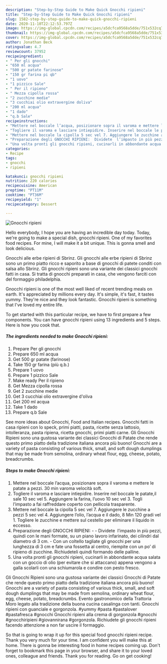 ```yaml
---
description: "Step-by-Step Guide to Make Quick Gnocchi ripieni"
title: "Step-by-Step Guide to Make Quick Gnocchi ripieni"
slug: 1582-step-by-step-guide-to-make-quick-gnocchi-ripieni
date: 2020-11-10T22:12:53.797Z
image: https://img-global.cpcdn.com/recipes/a5dcfca9568a5dde/751x532cq70/gnocchi-ripieni-recipe-main-photo.jpg
thumbnail: https://img-global.cpcdn.com/recipes/a5dcfca9568a5dde/751x532cq70/gnocchi-ripieni-recipe-main-photo.jpg
cover: https://img-global.cpcdn.com/recipes/a5dcfca9568a5dde/751x532cq70/gnocchi-ripieni-recipe-main-photo.jpg
author: Jonathan Beck
ratingvalue: 4.7
reviewcount: 37952
recipeingredient:
- " Per gli gnocchi"
- "650 ml acqua"
- "500 gr patate farinose"
- "150 gr farina pi qb"
- "1 uovo"
- "1 pizzico Sale"
- " Per il ripieno"
- " Mezza cipolla rossa"
- "2 zucchine medie"
- "3 cucchiai olio extravergine doliva"
- "200 ml acqua"
- "1 dado"
- "q.b Sale"
recipeinstructions:
- "Mettere nel boccale l’acqua, posizionare sopra il varoma e mettere le patate a pezzi. 30 min varoma velocità soft."
- "Togliere il varoma e lasciare intiepidire. Inserire nel boccale le patate,il sale 10 sec vel 5. Aggiungere la farina, l’uovo 10 sec vel 3. Togli l’impasto a fai raffreddare coperto con pellicola trasparente."
- "Mettere nel boccale la cipolla 5 sec vel 7. Aggiungere le zucchine a pezzi 5 sec vel 4. Aggiungere l’olio, l’acqua e il dado, 8 Min 120 gradi vel 1. Togliere le zucchine e mettere sul cestello per eliminare il liquido in eccesso."
- "Preparazione degli GNOCCHI RIPIENI:  Dividete  l’impasto in più pezzi, quindi con le mani formate, su un piano lavoro infarinato, dei cilindri dal diametro di 3 cm. Con un coltello tagliate gli gnocchi per una lunghezza di 3 cm e fate una fossetta al centro, riempite con un po’ di ripieno di zucchine. Richiudeteli quindi formando delle palline."
- "Una volta pronti gli gnocchi ripieni, cucinarli in abbondante acqua salata con un goccio di olio (per evitare che si attaccano) appena vengono a galla scolarli con una schiumarola e condire con pesto fresco."
categories:
- Recipe
tags:
- gnocchi
- ripieni

katakunci: gnocchi ripieni 
nutrition: 220 calories
recipecuisine: American
preptime: "PT11M"
cooktime: "PT36M"
recipeyield: "1"
recipecategory: Dessert

---
```



![Gnocchi ripieni](https://img-global.cpcdn.com/recipes/a5dcfca9568a5dde/751x532cq70/gnocchi-ripieni-recipe-main-photo.jpg)

Hello everybody, I hope you are having an incredible day today. Today, we're going to make a special dish, gnocchi ripieni. One of my favorites food recipes. For mine, I will make it a bit unique. This is gonna smell and look delicious.

Gnocchi alle erbe ripieni di Sbrinz. Gli gnocchi alle erbe ripieni di Sbrinz sono un primo piatto ricco e saporito a base di gnocchi di patete conditi con salsa allo Sbrinz. Gli gnocchi ripieni sono una variante dei classici gnocchi fatti in casa. Si tratta di gnocchi preparati in casa, che vengono farciti con del formaggio philadelphia.

Gnocchi ripieni is one of the most well liked of recent trending meals on earth. It's appreciated by millions every day. It's simple, it's fast, it tastes yummy. They're nice and they look fantastic. Gnocchi ripieni is something that I've loved my entire life.


To get started with this particular recipe, we have to first prepare a few components. You can have gnocchi ripieni using 13 ingredients and 5 steps. Here is how you cook that.

<!--inarticleads1-->

##### The ingredients needed to make Gnocchi ripieni:

1. Prepare  Per gli gnocchi
1. Prepare 650 ml acqua
1. Get 500 gr patate (farinose)
1. Take 150 gr farina (più q.b.)
1. Prepare 1 uovo
1. Prepare 1 pizzico Sale
1. Make ready  Per il ripieno
1. Get  Mezza cipolla rossa
1. Get 2 zucchine medie
1. Get 3 cucchiai olio extravergine d&#39;oliva
1. Get 200 ml acqua
1. Take 1 dado
1. Prepare q.b Sale


See more ideas about Gnocchi, Food and Italian recipes. Gnocchi fatti in casa ripieni con lo speck, primi piatti, pasta, ricette senza lattosio, intolleranza, pasta ripiena, ricetta gnocchi, primi piatti carne. Gli Gnocchi Ripieni sono una gustosa variante dei classici Gnocchi di Patate che rende questo primo piatto della tradizione italiana ancora più buono! Gnocchi are a variety of pasta consisting of various thick, small, and soft dough dumplings that may be made from semolina, ordinary wheat flour, egg, cheese, potato, breadcrumbs. 

<!--inarticleads2-->

##### Steps to make Gnocchi ripieni:

1. Mettere nel boccale l’acqua, posizionare sopra il varoma e mettere le patate a pezzi. 30 min varoma velocità soft.
1. Togliere il varoma e lasciare intiepidire. Inserire nel boccale le patate,il sale 10 sec vel 5. Aggiungere la farina, l’uovo 10 sec vel 3. Togli l’impasto a fai raffreddare coperto con pellicola trasparente.
1. Mettere nel boccale la cipolla 5 sec vel 7. Aggiungere le zucchine a pezzi 5 sec vel 4. Aggiungere l’olio, l’acqua e il dado, 8 Min 120 gradi vel 1. Togliere le zucchine e mettere sul cestello per eliminare il liquido in eccesso.
1. Preparazione degli GNOCCHI RIPIENI: -  - Dividete  l’impasto in più pezzi, quindi con le mani formate, su un piano lavoro infarinato, dei cilindri dal diametro di 3 cm. - Con un coltello tagliate gli gnocchi per una lunghezza di 3 cm e fate una fossetta al centro, riempite con un po’ di ripieno di zucchine. Richiudeteli quindi formando delle palline.
1. Una volta pronti gli gnocchi ripieni, cucinarli in abbondante acqua salata con un goccio di olio (per evitare che si attaccano) appena vengono a galla scolarli con una schiumarola e condire con pesto fresco.


Gli Gnocchi Ripieni sono una gustosa variante dei classici Gnocchi di Patate che rende questo primo piatto della tradizione italiana ancora più buono! Gnocchi are a variety of pasta consisting of various thick, small, and soft dough dumplings that may be made from semolina, ordinary wheat flour, egg, cheese, potato, breadcrumbs. Evento gastronomico della Trattoria Moro legato alla tradizione della buona cucina casalinga con tanti. Gnocchi ripieni con guanciale e gorgonzola. #yummy #pasta #pastalover #pastafresca #gnocchi Gnocchi ripieni alla crema di gorgonzola #gnocchi #gnocchiripieni #giovannirana #gorgonzola. Richiudete gli gnocchi ripieni facendo attenzione a non far uscire il formaggio. 

So that is going to wrap it up for this special food gnocchi ripieni recipe. Thank you very much for your time. I am confident you will make this at home. There is gonna be interesting food in home recipes coming up. Don't forget to bookmark this page in your browser, and share it to your loved ones, colleague and friends. Thank you for reading. Go on get cooking!
